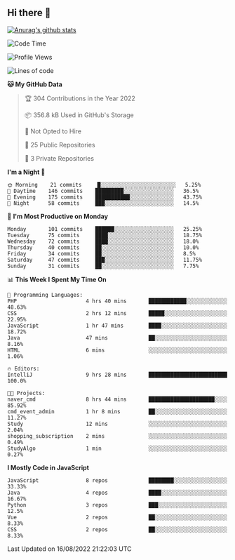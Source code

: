 ## Hi there 👋

[![Anurag's github stats](https://github-readme-stats.vercel.app/api?username=Songwonseok)](https://github.com/anuraghazra/github-readme-stats)



<!--START_SECTION:waka-->
![Code Time](http://img.shields.io/badge/Code%20Time-1%2C706%20hrs%2036%20mins-blue)

![Profile Views](http://img.shields.io/badge/Profile%20Views-0-blue)

![Lines of code](https://img.shields.io/badge/From%20Hello%20World%20I%27ve%20Written-3%20Million%20lines%20of%20code-blue)

**🐱 My GitHub Data** 

> 🏆 304 Contributions in the Year 2022
 > 
> 📦 356.8 kB Used in GitHub's Storage 
 > 
> 🚫 Not Opted to Hire
 > 
> 📜 25 Public Repositories 
 > 
> 🔑 3 Private Repositories  
 > 
**I'm a Night 🦉** 

```text
🌞 Morning    21 commits     █░░░░░░░░░░░░░░░░░░░░░░░░   5.25% 
🌆 Daytime    146 commits    █████████░░░░░░░░░░░░░░░░   36.5% 
🌃 Evening    175 commits    ███████████░░░░░░░░░░░░░░   43.75% 
🌙 Night      58 commits     ███░░░░░░░░░░░░░░░░░░░░░░   14.5%

```
📅 **I'm Most Productive on Monday** 

```text
Monday       101 commits    ██████░░░░░░░░░░░░░░░░░░░   25.25% 
Tuesday      75 commits     ████░░░░░░░░░░░░░░░░░░░░░   18.75% 
Wednesday    72 commits     ████░░░░░░░░░░░░░░░░░░░░░   18.0% 
Thursday     40 commits     ██░░░░░░░░░░░░░░░░░░░░░░░   10.0% 
Friday       34 commits     ██░░░░░░░░░░░░░░░░░░░░░░░   8.5% 
Saturday     47 commits     ███░░░░░░░░░░░░░░░░░░░░░░   11.75% 
Sunday       31 commits     ██░░░░░░░░░░░░░░░░░░░░░░░   7.75%

```


📊 **This Week I Spent My Time On** 

```text
💬 Programming Languages: 
PHP                      4 hrs 40 mins       ████████████░░░░░░░░░░░░░   48.63% 
CSS                      2 hrs 12 mins       █████░░░░░░░░░░░░░░░░░░░░   22.95% 
JavaScript               1 hr 47 mins        ████░░░░░░░░░░░░░░░░░░░░░   18.72% 
Java                     47 mins             ██░░░░░░░░░░░░░░░░░░░░░░░   8.16% 
HTML                     6 mins              ░░░░░░░░░░░░░░░░░░░░░░░░░   1.06%

🔥 Editors: 
IntelliJ                 9 hrs 28 mins       █████████████████████████   100.0%

🐱‍💻 Projects: 
naver_cmd                8 hrs 44 mins       █████████████████████░░░░   85.92% 
cmd_event_admin          1 hr 8 mins         ██░░░░░░░░░░░░░░░░░░░░░░░   11.27% 
Study                    12 mins             ░░░░░░░░░░░░░░░░░░░░░░░░░   2.04% 
shopping_subscription    2 mins              ░░░░░░░░░░░░░░░░░░░░░░░░░   0.49% 
StudyAlgo                1 min               ░░░░░░░░░░░░░░░░░░░░░░░░░   0.27%

```

**I Mostly Code in JavaScript** 

```text
JavaScript               8 repos             ████████░░░░░░░░░░░░░░░░░   33.33% 
Java                     4 repos             ████░░░░░░░░░░░░░░░░░░░░░   16.67% 
Python                   3 repos             ███░░░░░░░░░░░░░░░░░░░░░░   12.5% 
Vue                      2 repos             ██░░░░░░░░░░░░░░░░░░░░░░░   8.33% 
CSS                      2 repos             ██░░░░░░░░░░░░░░░░░░░░░░░   8.33%

```



 Last Updated on 16/08/2022 21:22:03 UTC
<!--END_SECTION:waka-->
